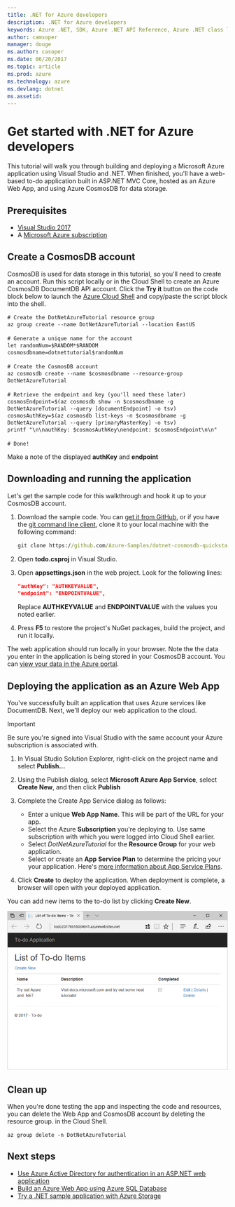 ```yaml
---
title: .NET for Azure developers
description: .NET for Azure developers
keywords: Azure .NET, SDK, Azure .NET API Reference, Azure .NET class library
author: camsoper
manager: douge
ms.author: casoper
ms.date: 06/20/2017
ms.topic: article
ms.prod: azure
ms.technology: azure
ms.devlang: dotnet
ms.assetid: 
---
```


# Get started with .NET for Azure developers

This tutorial will walk you through building and deploying a Microsoft Azure application using Visual Studio and .NET.  When finished, you'll have a web-based to-do application built in ASP.NET MVC Core, hosted as an Azure Web App, and using Azure CosmosDB for data storage.

## Prerequisites

* [Visual Studio 2017](https://www.visualstudio.com/downloads/)
* A [Microsoft Azure subscription](https://azure.microsoft.com/free/)

## Create a CosmosDB account

CosmosDB is used for data storage in this tutorial, so you'll need to create an account.  Run this script locally or in the Cloud Shell to create an Azure CosmosDB DocumentDB API account.  Click the **Try it** button on the code block below to launch the [Azure Cloud Shell](/azure/cloud-shell/) and copy/paste the script block into the shell.

```azurecli-interactive
# Create the DotNetAzureTutorial resource group
az group create --name DotNetAzureTutorial --location EastUS

# Generate a unique name for the account
let randomNum=$RANDOM*$RANDOM
cosmosdbname=dotnettutorial$randomNum

# Create the CosmosDB account
az cosmosdb create --name $cosmosdbname --resource-group DotNetAzureTutorial

# Retrieve the endpoint and key (you'll need these later)
cosmosEndpoint=$(az cosmosdb show -n $cosmosdbname -g DotNetAzureTutorial --query [documentEndpoint] -o tsv)
cosmosAuthKey=$(az cosmosdb list-keys -n $cosmosdbname -g DotNetAzureTutorial --query [primaryMasterKey] -o tsv)
printf "\n\nauthKey: $cosmosAuthKey\nendpoint: $cosmosEndpoint\n\n"

# Done!

```

Make a note of the displayed **authKey** and **endpoint** 

## Downloading and running the application

Let's get the sample code for this walkthrough and hook it up to your CosmosDB account.

1. Download the sample code.  You can [get it from GitHub](https://github.com/Azure-Samples/dotnet-cosmosdb-quickstart/), or if you have the [git command line client](https://git-scm.com/), clone it to your local machine with the following command:

    ```cmd
    git clone https://github.com/Azure-Samples/dotnet-cosmosdb-quickstart
    ```

2. Open **todo.csproj** in Visual Studio.

3. Open **appsettings.json** in the web project.  Look for the following lines:

    ```json
    "authKey": "AUTHKEYVALUE",
    "endpoint": "ENDPOINTVALUE",
    ```
    Replace **AUTHKEYVALUE** and **ENDPOINTVALUE** with the values you noted earlier.

4. Press **F5** to restore the project's NuGet packages, build the project, and run it locally.

The web application should run locally in your browser.  Note the the data you enter in the application is being stored in your CosmosDB account.  You can [view your data in the Azure portal](https://docs.microsoft.com/en-us/azure/documentdb/documentdb-view-json-document-explorer).

## Deploying the application as an Azure Web App

You've successfully built an application that uses Azure services like DocumentDB.  Next, we'll deploy our web application to the cloud.

> [!IMPORTANT]
> Be sure you're signed into Visual Studio with the same account your Azure subscription is associated with.

1. In Visual Studio Solution Explorer, right-click on the project name and select **Publish...**

2. Using the Publish dialog, select **Microsoft Azure App Service**, select **Create New**, and then click **Publish**

3. Complete the Create App Service dialog as follows:

    * Enter a unique **Web App Name**.  This will be part of the URL for your app.
    * Select the Azure **Subscription** you're deploying to.  Use same subscription with which you were logged into Cloud Shell earlier.
    * Select *DotNetAzureTutorial* for the **Resource Group** for your web application.
    * Select or create an **App Service Plan** to determine the pricing your your application.  Here's [more information about App Service Plans](/azure/app-service/azure-web-sites-web-hosting-plans-in-depth-overview).

4. Click **Create** to deploy the application.  When deployment is complete, a browser will open with your deployed application.

You can add new items to the to-do list by clicking **Create New**.

![The completed app](./media/dotnet-quickstart/todo.png)

## Clean up

When you're done testing the app and inspecting the code and resources, you can delete the Web App and CosmosDB account by deleting the resource group. in the Cloud Shell.

```azurecli-interactive
az group delete -n DotNetAzureTutorial
```

## Next steps

* [Use Azure Active Directory for authentication in an ASP.NET web application](/azure/active-directory/develop/active-directory-devquickstarts-webapp-dotnet)
* [Build an Azure Web App using Azure SQL Database](/azure/app-service-web/web-sites-dotnet-get-started)
* [Try a .NET sample application with Azure Storage](/azure/storage/storage-samples-dotnet)


